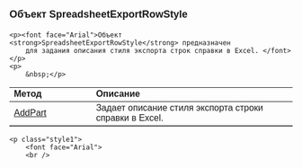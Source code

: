 ﻿<html>
<head>
<title>Объект SpreadsheetExportRowStyle</title>
<style type="text/css">
.auto-style1 {
	font-family: Arial;
	color: #0000FF;
	text-decoration: underline;
}
    .style1
    {
        font-family: Arial;
    }
</style>
</head>

<body>

<h1><font size="4" face="Arial">Объект SpreadsheetExportRowStyle</font></h1>

    <p><font face="Arial">Объект <strong>SpreadsheetExportRowStyle</strong> предназначен 
        для задания описания стиля экспорта строк справки в Excel. </font></p>
    <p>
        &nbsp;</p>

<table border="1" cellPadding="5" cols="2" frame="below" rules="rows">
  <tr vAlign="top">
    <td class="label" width="29%"><font face="Arial"><strong>Метод</font></td>
    <td class="label" width="71%"><font face="Arial"><strong>Описание</strong></font></td>
  </tr>
  <tr>
    <td width="29%" class="auto-style1">
	<a href="SpreadsheetExportRowStyle/AddPart.html">AddPart</a></td>
    <td width="71%"><font face="Arial">Задает описание стиля экспорта строки справки в 
        Excel.</font></td>
  </tr>
  </table>

    <p class="style1">
        <font face="Arial">
        <br />
&nbsp;</font></p>
    
</body>
</html>
